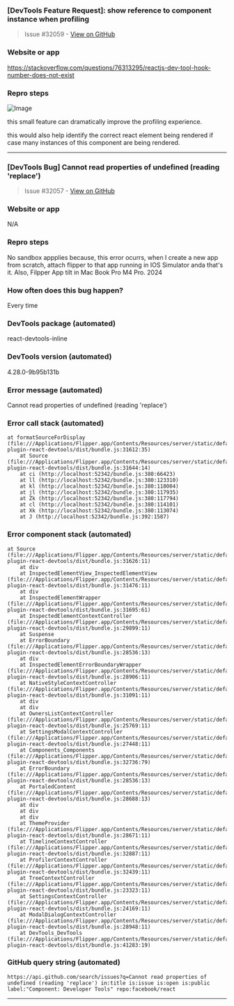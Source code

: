 ### [DevTools Feature Request]: show reference to component instance when profiling

> Issue #32059 - [View on GitHub](https://github.com/facebook/react/issues/32059)

### Website or app

https://stackoverflow.com/questions/76313295/reactjs-dev-tool-hook-number-does-not-exist

### Repro steps

![Image](https://github.com/user-attachments/assets/13971d5f-22fe-49c4-98d3-b436876ebe3c)

this small feature can dramatically improve the profiling experience.

this would also help identify the correct react element being rendered if case many instances of this component are being rendered. 

---

### [DevTools Bug] Cannot read properties of undefined (reading 'replace')

> Issue #32057 - [View on GitHub](https://github.com/facebook/react/issues/32057)

### Website or app

N/A

### Repro steps

No sandbox appplies because, this error ocurrs, when I create a new app from scratch, attach flipper to that app running in IOS Simulator anda that's it. Also, Filpper App tilt in Mac Book Pro M4 Pro. 2024

### How often does this bug happen?

Every time

### DevTools package (automated)

react-devtools-inline

### DevTools version (automated)

4.28.0-9b95b131b

### Error message (automated)

Cannot read properties of undefined (reading 'replace')

### Error call stack (automated)

```text
at formatSourceForDisplay (file:///Applications/Flipper.app/Contents/Resources/server/static/defaultPlugins/flipper-plugin-react-devtools/dist/bundle.js:31612:35)
    at Source (file:///Applications/Flipper.app/Contents/Resources/server/static/defaultPlugins/flipper-plugin-react-devtools/dist/bundle.js:31644:14)
    at ci (http://localhost:52342/bundle.js:380:66423)
    at ll (http://localhost:52342/bundle.js:380:123310)
    at kl (http://localhost:52342/bundle.js:380:118004)
    at jl (http://localhost:52342/bundle.js:380:117935)
    at Zk (http://localhost:52342/bundle.js:380:117794)
    at cl (http://localhost:52342/bundle.js:380:114101)
    at Xk (http://localhost:52342/bundle.js:380:113074)
    at J (http://localhost:52342/bundle.js:392:1587)
```

### Error component stack (automated)

```text
at Source (file:///Applications/Flipper.app/Contents/Resources/server/static/defaultPlugins/flipper-plugin-react-devtools/dist/bundle.js:31626:11)
    at div
    at InspectedElementView_InspectedElementView (file:///Applications/Flipper.app/Contents/Resources/server/static/defaultPlugins/flipper-plugin-react-devtools/dist/bundle.js:31476:11)
    at div
    at InspectedElementWrapper (file:///Applications/Flipper.app/Contents/Resources/server/static/defaultPlugins/flipper-plugin-react-devtools/dist/bundle.js:31695:61)
    at InspectedElementContextController (file:///Applications/Flipper.app/Contents/Resources/server/static/defaultPlugins/flipper-plugin-react-devtools/dist/bundle.js:29899:11)
    at Suspense
    at ErrorBoundary (file:///Applications/Flipper.app/Contents/Resources/server/static/defaultPlugins/flipper-plugin-react-devtools/dist/bundle.js:28536:13)
    at div
    at InspectedElementErrorBoundaryWrapper (file:///Applications/Flipper.app/Contents/Resources/server/static/defaultPlugins/flipper-plugin-react-devtools/dist/bundle.js:28906:11)
    at NativeStyleContextController (file:///Applications/Flipper.app/Contents/Resources/server/static/defaultPlugins/flipper-plugin-react-devtools/dist/bundle.js:31091:11)
    at div
    at div
    at OwnersListContextController (file:///Applications/Flipper.app/Contents/Resources/server/static/defaultPlugins/flipper-plugin-react-devtools/dist/bundle.js:25769:11)
    at SettingsModalContextController (file:///Applications/Flipper.app/Contents/Resources/server/static/defaultPlugins/flipper-plugin-react-devtools/dist/bundle.js:27448:11)
    at Components_Components (file:///Applications/Flipper.app/Contents/Resources/server/static/defaultPlugins/flipper-plugin-react-devtools/dist/bundle.js:32736:79)
    at ErrorBoundary (file:///Applications/Flipper.app/Contents/Resources/server/static/defaultPlugins/flipper-plugin-react-devtools/dist/bundle.js:28536:13)
    at PortaledContent (file:///Applications/Flipper.app/Contents/Resources/server/static/defaultPlugins/flipper-plugin-react-devtools/dist/bundle.js:28688:13)
    at div
    at div
    at div
    at ThemeProvider (file:///Applications/Flipper.app/Contents/Resources/server/static/defaultPlugins/flipper-plugin-react-devtools/dist/bundle.js:28671:11)
    at TimelineContextController (file:///Applications/Flipper.app/Contents/Resources/server/static/defaultPlugins/flipper-plugin-react-devtools/dist/bundle.js:32887:11)
    at ProfilerContextController (file:///Applications/Flipper.app/Contents/Resources/server/static/defaultPlugins/flipper-plugin-react-devtools/dist/bundle.js:32439:11)
    at TreeContextController (file:///Applications/Flipper.app/Contents/Resources/server/static/defaultPlugins/flipper-plugin-react-devtools/dist/bundle.js:23323:11)
    at SettingsContextController (file:///Applications/Flipper.app/Contents/Resources/server/static/defaultPlugins/flipper-plugin-react-devtools/dist/bundle.js:24169:11)
    at ModalDialogContextController (file:///Applications/Flipper.app/Contents/Resources/server/static/defaultPlugins/flipper-plugin-react-devtools/dist/bundle.js:28948:11)
    at DevTools_DevTools (file:///Applications/Flipper.app/Contents/Resources/server/static/defaultPlugins/flipper-plugin-react-devtools/dist/bundle.js:41283:19)
```

### GitHub query string (automated)

```text
https://api.github.com/search/issues?q=Cannot read properties of undefined (reading 'replace') in:title is:issue is:open is:public label:"Component: Developer Tools" repo:facebook/react
```

---

